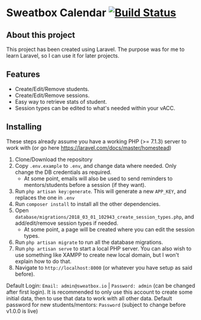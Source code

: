 # Sweatbox Calendar [![Build Status](https://travis-ci.org/daveroverts/Sweatbox-Calendar.svg?branch=dev)](https://travis-ci.org/daveroverts/Sweatbox-Calendar)

## About this project
This project has been created using Laravel. The purpose was for me to learn Laravel, so I can use it for later projects.

## Features

- Create/Edit/Remove students.
- Create/Edit/Remove sessions.
- Easy way to retrieve stats of student.
- Session types can be edited to what's needed within your vACC.

## Installing
These steps already assume you have a working PHP (>= 7.1.3) server to work with (or go here https://laravel.com/docs/master/homestead)
 1. Clone/Download the repository
 1. Copy ``.env.example`` to ``.env``, and change data where needed. Only change the DB credentials as required.
    - At some point, emails will also be used to send reminders to mentors/students before a session (if they want).
 1. Run ``php artisan key:generate``. This will generate a new ``APP_KEY``, and replaces the one in ``.env``
 1. Run ``composer install`` to install all the other dependencies.
 1. Open ``database/migrations/2018_03_01_102943_create_session_types.php``, and add/edit/remove session types if needed.
    - At some point, a page will be created where you can edit the session types.
 1. Run ``php artisan migrate`` to run all the database migrations.
 1. Run ``php artisan serve`` to start a local PHP server. You can also wish to use something like XAMPP to create new local domain, but I won't explain how to do that.
 1. Navigate to ``http://localhost:8000`` (or whatever you have setup as said before).
 
 Default Login: ``Email: admin@sweatbox.io`` | ``Password: admin`` (can be changed after first login). It is recommended to only use this account to create some initial data, then to use that data to work with all other data.
Default password for new students/mentors: ``Password`` (subject to change before v1.0.0 is live)
